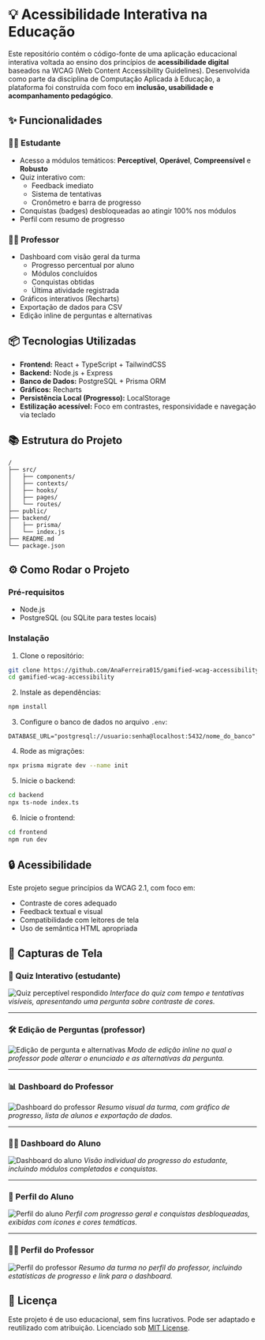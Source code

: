 # 💡 Acessibilidade Interativa na Educação

Este repositório contém o código-fonte de uma aplicação educacional interativa voltada ao ensino dos princípios de **acessibilidade digital** baseados na WCAG (Web Content Accessibility Guidelines). Desenvolvida como parte da disciplina de Computação Aplicada à Educação, a plataforma foi construída com foco em **inclusão, usabilidade e acompanhamento pedagógico**.

## ✨ Funcionalidades

### 👩‍🎓 Estudante
- Acesso a módulos temáticos: **Perceptível**, **Operável**, **Compreensível** e **Robusto**
- Quiz interativo com:
  - Feedback imediato
  - Sistema de tentativas
  - Cronômetro e barra de progresso
- Conquistas (badges) desbloqueadas ao atingir 100% nos módulos
- Perfil com resumo de progresso

### 👩‍🏫 Professor
- Dashboard com visão geral da turma
  - Progresso percentual por aluno
  - Módulos concluídos
  - Conquistas obtidas
  - Última atividade registrada
- Gráficos interativos (Recharts)
- Exportação de dados para CSV
- Edição inline de perguntas e alternativas

## 📦 Tecnologias Utilizadas

- **Frontend:** React + TypeScript + TailwindCSS
- **Backend:** Node.js + Express
- **Banco de Dados:** PostgreSQL + Prisma ORM
- **Gráficos:** Recharts
- **Persistência Local (Progresso):** LocalStorage
- **Estilização acessível:** Foco em contrastes, responsividade e navegação via teclado

## 📚 Estrutura do Projeto

```
/
├── src/
│   ├── components/
│   ├── contexts/
│   ├── hooks/
│   ├── pages/
│   └── routes/
├── public/
├── backend/
│   ├── prisma/
│   └── index.js
├── README.md
└── package.json
```

## ⚙️ Como Rodar o Projeto

### Pré-requisitos
- Node.js
- PostgreSQL (ou SQLite para testes locais)

### Instalação

1. Clone o repositório:
```bash
git clone https://github.com/AnaFerreira015/gamified-wcag-accessibility.git
cd gamified-wcag-accessibility
```

2. Instale as dependências:
```bash
npm install
```

3. Configure o banco de dados no arquivo `.env`:
```env
DATABASE_URL="postgresql://usuario:senha@localhost:5432/nome_do_banco"
```

4. Rode as migrações:
```bash
npx prisma migrate dev --name init
```

5. Inicie o backend:
```bash
cd backend
npx ts-node index.ts
```

6. Inicie o frontend:
```bash
cd frontend
npm run dev
```

## 🔒 Acessibilidade

Este projeto segue princípios da WCAG 2.1, com foco em:
- Contraste de cores adequado
- Feedback textual e visual
- Compatibilidade com leitores de tela
- Uso de semântica HTML apropriada

## 📸 Capturas de Tela

### 🧠 Quiz Interativo (estudante)
![Quiz perceptível respondido](src/assets/quiz-perceptible.png)
*Interface do quiz com tempo e tentativas visíveis, apresentando uma pergunta sobre contraste de cores.*

---

### 🛠️ Edição de Perguntas (professor)
![Edição de pergunta e alternativas](src/assets/quiz-perceptible-editar-professor.png)
*Modo de edição inline no qual o professor pode alterar o enunciado e as alternativas da pergunta.*

---

### 📊 Dashboard do Professor
![Dashboard do professor](src/assets/dashboard-professor.png)
*Resumo visual da turma, com gráfico de progresso, lista de alunos e exportação de dados.*

---

### 🧍‍♀️ Dashboard do Aluno
![Dashboard do aluno](src/assets/dashboard-aluno.png)
*Visão individual do progresso do estudante, incluindo módulos completados e conquistas.*

---

### 🙋 Perfil do Aluno
![Perfil do aluno](src/assets/perfil-aluno.png)
*Perfil com progresso geral e conquistas desbloqueadas, exibidas com ícones e cores temáticas.*

---

### 👩‍🏫 Perfil do Professor
![Perfil do professor](src/assets/perfil-professor.png)
*Resumo da turma no perfil do professor, incluindo estatísticas de progresso e link para o dashboard.*

## 📄 Licença

Este projeto é de uso educacional, sem fins lucrativos. Pode ser adaptado e reutilizado com atribuição. Licenciado sob [MIT License](LICENSE).
